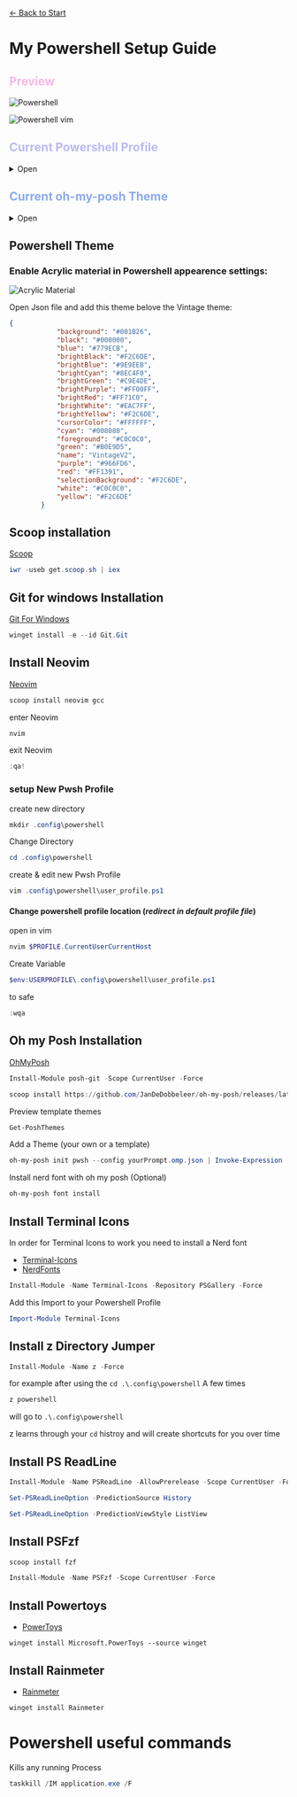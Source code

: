 
[<- Back to Start](https://github.com/Thirstums/Notes/blob/main/README.md)
# My Powershell Setup Guide

<span style="color:#F4B8E4">

## Preview
</span>

![Powershell](https://github.com/Thirstums/Notes/blob/main/Img/Powershell_Preview.png)

![Powershell vim](https://github.com/Thirstums/Notes/blob/main/Img/Powershell_vim_preview.png)


<span style="color:#BABBF1"> 

## Current Powershell Profile
</span>

<details>
  <summary>Open</summary>
  
```powershell
# Icons
Import-Module -Name Terminal-Icons

# PSReadline
Set-PSReadLineOption -EditMode Emacs
Set-PSReadlineOption -BellStyle None
Set-PSReadlineKeyHandler -Chord 'Ctrl+d' -Function DeleteChar
Set-PSReadLineOption -PredictionSource HistoryAndPlugin
Set-PSReadLineOption -PredictionViewStyle ListView

# Fzf
Import-Module PSFzf
Set-PsFzfOption -PSReadlineChordProvider 'Ctrl+f' -PSReadlineChordReverseHistory 'Ctrl+r'

# Prompt
Import-Module posh-git
Import-Module Terminal-Icons

# Load prompt config
function Get-ScriptDirectory { Split-Path $MyInvocation.ScriptName }
$PROMPT_CONFIG = Join-Path (Get-ScriptDirectory) 'thirstums.omp.json'
oh-my-posh init pwsh --config $PROMPT_CONFIG | Invoke-Expression


# Shutdown options

# Shutdown
function sd {
  shutdown /s
}

# Restart
function rs {
  shutdown /r
}

# Open Applications

# Open Discord
function discord {
   Start-Process 'C:\Users\janis\AppData\Roaming\Microsoft\Windows\Start Menu\Programs\Discord Inc\Discord.lnk'
}

# Open Microsoft Edge
function edge {
   Start-Process 'C:\ProgramData\Microsoft\Windows\Start Menu\Programs\Microsoft Edge.lnk'
}

#Open File Expolorer (current location)
function e {
   ii .
}

# Open Taskmanager 
function tm {
   taskmgr
}

#Kill Tasks

function kDiscord {
   taskkill /IM Discord.exe /F
}

function kCode {
   taskkill /IM Code.exe /F
}

# Alias
Set-Alias vim nvim
Set-Alias ll ls
Set-Alias g git
Set-Alias grep findstr
Set-Alias tig 'C:\Program Files\Git\usr\bin\tig.exe'
Set-Alias less 'C:\Program Files\Git\usr\bin\less.exe'

# Utilities
function which ($command) {
  Get-Command -Name $command -ErrorAction SilentlyContinue |
    Select-Object -ExpandProperty Path -ErrorAction SilentlyContinue
}

```

</details>

<span style="color:#8CAAEE"> 

## Current oh-my-posh Theme
</span>

<details>
  <summary>Open</summary>

```json
{
  "$schema": "https://raw.githubusercontent.com/JanDeDobbeleer/oh-my-posh/main/themes/schema.json",
  "palette": {
    "os": "#ACB0BE",
    "closer": "p:os",
    "pink": "#F4B8E4",
    "lavender": "#BABBF1",
    "blue": "#8CAAEE"
  },
  "blocks": [
    {
      "alignment": "left",
      "segments": [
        {
          "foreground": "p:os",
          "style": "plain",
          "template": "{{.Icon}} ",
          "type": "os"
        },
        {
          "foreground": "p:blue",
          "style": "plain",
          "template": "{{ .UserName }}@{{ .HostName }} ",
          "type": "session"
        },
        {
          "foreground": "p:pink",
          "properties": {
            "folder_icon": "..\ue5fe..",
            "home_icon": "~",
            "style": "agnoster_short"
          },
          "style": "plain",
          "template": "{{ .Path }} ",
          "type": "path"
        },
        {
          "foreground": "p:lavender",
          "properties": {
            "branch_icon": "\ue725 ",
            "cherry_pick_icon": "\ue29b ",
            "commit_icon": "\uf417 ",
            "fetch_status": false,
            "fetch_upstream_icon": false,
            "merge_icon": "\ue727 ",
            "no_commits_icon": "\uf0c3 ",
            "rebase_icon": "\ue728 ",
            "revert_icon": "\uf0e2 ",
            "tag_icon": "\uf412 "
          },
          "template": "{{ .HEAD }} ",
          "style": "plain",
          "type": "git"
        },
        {
          "style": "plain",
          "foreground": "p:closer",
          "template": "\uf105",
          "type": "text"
        }
      ],
      "type": "prompt"
    },
    {
      "alignment": "right",
      "segments": [
        {
          "type": "time",
          "style": "plain",
          "foreground": "#F4B8E4",
          "properties": {
            "time_format": "15:04:05"
          }
        }
      ],
      "type": "prompt"
    },
    {
      "alignment": "left",
      "newline": true,
      "segments": [
        {
          "foreground": "#F4B8E4",
          "style": "plain",
          "template": " ~ ",
          "type": "text"
        }
      ],
      "type": "prompt"
    }
  ],
  "final_space": true,
  "version": 2
}
```

</details>

## Powershell Theme
### Enable Acrylic material in Powershell appearence settings:

![Acrylic Material](https://github.com/Thirstums/Notes/blob/main/Img/PowershellEnableAcrylicMaterial.png)


Open Json file and add this theme belove the Vintage theme:

```Json 
{
            "background": "#001B26",
            "black": "#000000",
            "blue": "#779ECB",
            "brightBlack": "#F2C6DE",
            "brightBlue": "#9E9EEB",
            "brightCyan": "#8EC4F0",
            "brightGreen": "#C9E4DE",
            "brightPurple": "#FF00FF",
            "brightRed": "#FF71C0",
            "brightWhite": "#EAC7FF",
            "brightYellow": "#F2C6DE",
            "cursorColor": "#FFFFFF",
            "cyan": "#008080",
            "foreground": "#C0C0C0",
            "green": "#B0E9D5",
            "name": "VintageV2",
            "purple": "#966FD6",
            "red": "#FF1391",
            "selectionBackground": "#F2C6DE",
            "white": "#C0C0C0",
            "yellow": "#F2C6DE"
        }
```

## Scoop installation

[Scoop](https://scoop.sh/)

```Powershell
iwr -useb get.scoop.sh | iex
```
## Git for windows Installation

[Git For Windows](https://gitforwindows.org/)

```Powershell
winget install -e --id Git.Git
```

## Install Neovim

[Neovim](https://neovim.io/)

```Powershell
scoop install neovim gcc
```
enter Neovim
```powershell
nvim
```
exit Neovim
```powershell
:qa!
```


### setup New Pwsh Profile

create new directory
```powershell
mkdir .config\powershell
```
Change Directory
```powershell
cd .config\powershell
```

create & edit new Pwsh Profile
```powershell
vim .config\powershell\user_profile.ps1
```

#### Change powershell profile location (*redirect in default profile file*)

open in vim
```powershell
nvim $PROFILE.CurrentUserCurrentHost
```
Create Variable
```powershell
$env:USERPROFILE\.config\powershell\user_profile.ps1
```
 to safe
```powershell
:wqa
```

## Oh my Posh Installation

[OhMyPosh](https://ohmyposh.dev/docs/installation/windows)

```powershell
Install-Module posh-git -Scope CurrentUser -Force
```

```powershell
scoop install https://github.com/JanDeDobbeleer/oh-my-posh/releases/latest/download/oh-my-posh.json
```

Preview template themes

```powershell
Get-PoshThemes
```

Add a Theme (your own or a template)

```powershell
oh-my-posh init pwsh --config yourPrompt.omp.json | Invoke-Expression
```

Install nerd font with oh my posh (Optional)

```powershell
oh-my-posh font install
```

## Install Terminal Icons

In order for Terminal Icons to work you need to install a Nerd font

- [Terminal-Icons](https://github.com/devblackops/Terminal-Icons)
- [NerdFonts](https://www.nerdfonts.com/)

```powershell
Install-Module -Name Terminal-Icons -Repository PSGallery -Force
```

Add this Import to your Powershell Profile
```Powershell
Import-Module Terminal-Icons
```

## Install z Directory Jumper

```Powershell
Install-Module -Name z -Force
```
for example after using the ```cd .\.config\powershell``` A few times
```powershell
z powershell
```
will go to ```.\.config\powershell```


z learns through your ```cd``` histroy and will create shortcuts for you over time

## Install PS ReadLine

```powershell
Install-Module -Name PSReadLine -AllowPrerelease -Scope CurrentUser -Force -SkipPublisherCheck
```

```powershell
Set-PSReadLineOption -PredictionSource History
```

```powershell
Set-PSReadLineOption -PredictionViewStyle ListView
```

## Install PSFzf


```powershell
scoop install fzf
```

```powershell
Install-Module -Name PSFzf -Scope CurrentUser -Force
```

## Install Powertoys
- [PowerToys](https://learn.microsoft.com/en-us/windows/powertoys/install)
```
winget install Microsoft.PowerToys --source winget
```

## Install Rainmeter

- [Rainmeter](https://docs.rainmeter.net/manual/installing-rainmeter/)
```
winget install Rainmeter
```

# Powershell useful commands

Kills any running Process

```powershell
taskkill /IM application.exe /F
```


